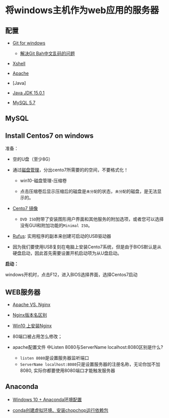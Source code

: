 # 将windows主机作为web应用的服务器

## 配置

* [Git for windows](http://blog.csdn.net/woodcorpse/article/details/79313846)

  + [解决Git Bah中文乱码的问题](https://blog.csdn.net/jfsufeng/article/details/79219673)

* [Xshell](https://www.filehorse.com/download-xshell-free/download/)

* [Apache](https://www.apachehaus.com/cgi-bin/download.plx)

* [Java]

* [Java JDK 15.0.1]()

* [MySQL 5.7]()

## MySQL


## Install Centos7 on windows

准备：

* 空的U盘（至少8G）

* 通过[磁盘管理](https://zhuanlan.zhihu.com/p/52141844)，分出cento7所需要的的空间，不要格式化！

  + win10-磁盘管理-压缩卷
  
  + 点击压缩卷后显示压缩后的磁盘是`未分配`的状态，`未分配`的磁盘，是无法显示的。

* [Cento7 镜像](https://www.centos.org/download/)

  + `DVD ISO`附带了安装图形用户界面和其他服务的附加选项，或者您可以选择没有GUI和附加功能的`Minimal ISO`。

* [Rufus](https://rufus.ie/): 实用程序的副本来创建可启动的USB驱动器

* 因为我们要使用USB复刻在电脑上安装Cento7系统，但是由于BIOS默认是从硬盘启动，因此首先需要设置开机启动项为从U盘启动。

**启动：**

windows开机时，点击F12，进入BIOS选择界面，选择Centos7启动

## WEB服务器

* [Apache VS. Nginx](https://yq.aliyun.com/articles/586791)

* [Nginx版本名区别](https://www.cnblogs.com/ppgs8903/p/4343259.html)

* [Win10 上安装Nginx](https://www.jianshu.com/p/d2f30962e8ce)

* 80端口被占用怎么修改；

* apache配置文件 中Listen 8080与ServerName localhost:8080区别是什么?

  + `listen 8080`是设置服务器监听端口
  + `ServerName localhost:8080`只是设置服务器的注册名称，无论你加不加8080, 实际你都要使用8080端口才能触发服务器

## Anaconda

* [Windows 10 + Anaconda环境配置](https://blog.csdn.net/u013211009/article/details/78437098)

* [conda创建虚拟环境、安装chopchop运行依赖包](https://github.com/ludidiya/iSynBio-PD/blob/main/chopchop_test.md)


